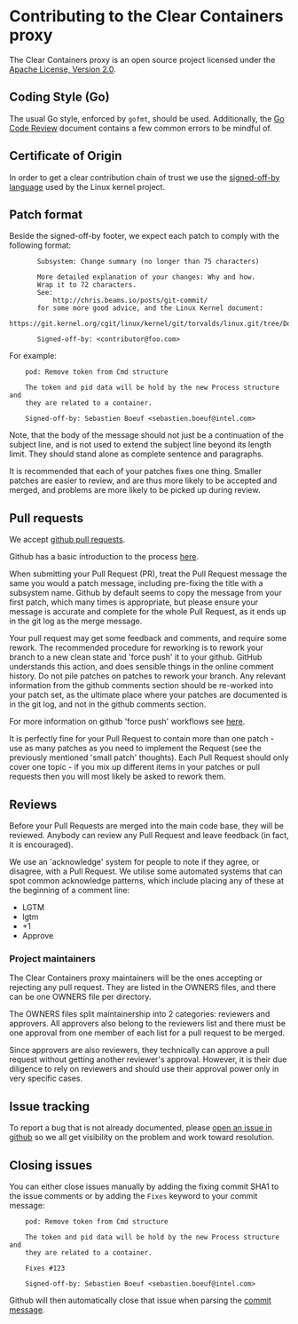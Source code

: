 # Contributing to the Clear Containers proxy

The Clear Containers proxy is an open source project licensed under the
[Apache License, Version 2.0](https://www.apache.org/licenses/LICENSE-2.0).

## Coding Style (Go)

The usual Go style, enforced by `gofmt`, should be used. Additionally, the [Go
Code Review](https://github.com/golang/go/wiki/CodeReviewComments) document
contains a few common errors to be mindful of.


## Certificate of Origin

In order to get a clear contribution chain of trust we use the [signed-off-by
language](https://01.org/community/signed-process)
used by the Linux kernel project.

## Patch format

Beside the signed-off-by footer, we expect each patch to comply with the
following format:

```
       Subsystem: Change summary (no longer than 75 characters)

       More detailed explanation of your changes: Why and how.
       Wrap it to 72 characters.
       See:
           http://chris.beams.io/posts/git-commit/
       for some more good advice, and the Linux Kernel document:
           https://git.kernel.org/cgit/linux/kernel/git/torvalds/linux.git/tree/Documentation/SubmittingPatches

       Signed-off-by: <contributor@foo.com>
```

For example:

```
    pod: Remove token from Cmd structure

    The token and pid data will be hold by the new Process structure and
    they are related to a container.

    Signed-off-by: Sebastien Boeuf <sebastien.boeuf@intel.com>
```

Note, that the body of the message should not just be a continuation of the
subject line, and is not used to extend the subject line beyond its length
limit. They should stand alone as complete sentence and paragraphs.

It is recommended that each of your patches fixes one thing. Smaller patches
are easier to review, and are thus more likely to be accepted and merged, and
problems are more likely to be picked up during review.

## Pull requests

We accept [github pull requests](https://github.com/clearcontainers/proxy/pulls).

Github has a basic introduction to the process
[here](https://help.github.com/articles/using-pull-requests/).

When submitting your Pull Request (PR), treat the Pull Request message the same
you would a patch message, including pre-fixing the title with a subsystem
name. Github by default seems to copy the message from your first patch, which
many times is appropriate, but please ensure your message is accurate and
complete for the whole Pull Request, as it ends up in the git log as the merge
message.

Your pull request may get some feedback and comments, and require some rework.
The recommended procedure for reworking is to rework your branch to a new clean
state and 'force push' it to your github. GitHub understands this action, and
does sensible things in the online comment history. Do not pile patches on
patches to rework your branch. Any relevant information from the github
comments section should be re-worked into your patch set, as the ultimate place
where your patches are documented is in the git log, and not in the github
comments section.

For more information on github 'force push' workflows see
[here](http://blog.adamspiers.org/2015/03/24/why-and-how-to-correctly-amend-github-pull-requests/).

It is perfectly fine for your Pull Request to contain more than one patch - use
as many patches as you need to implement the Request (see the previously
mentioned 'small patch' thoughts). Each Pull Request should only cover one
topic - if you mix up different items in your patches or pull requests then you
will most likely be asked to rework them.

## Reviews

Before your Pull Requests are merged into the main code base, they will be
reviewed. Anybody can review any Pull Request and leave feedback (in fact, it
is encouraged).

We use an 'acknowledge' system for people to note if they agree, or disagree,
with a Pull Request. We utilise some automated systems that can spot common
acknowledge patterns, which include placing any of these at the beginning of a
comment line:

 - LGTM
 - lgtm
 - +1
 - Approve

### Project maintainers

The Clear Containers proxy maintainers will be the ones accepting or rejecting any pull request. They are listed in the OWNERS files, and there can be one OWNERS file per directory.

The OWNERS files split maintainership into 2 categories: reviewers and approvers. All approvers also belong to the reviewers list and there must be one approval from one member of each list for a pull request to be merged.

Since approvers are also reviewers, they technically can approve a pull request without getting another reviewer's approval. However, it is their due diligence to rely on reviewers and should use their approval power only in very specific cases.

## Issue tracking

To report a bug that is not already documented, please [open an issue in
github](https://github.com/clearcontainers/proxy/issues/new) so we all get
visibility on the problem and work toward resolution.

## Closing issues

You can either close issues manually by adding the fixing commit SHA1 to the
issue comments or by adding the `Fixes` keyword to your commit message:

```
    pod: Remove token from Cmd structure

    The token and pid data will be hold by the new Process structure and
    they are related to a container.

    Fixes #123

    Signed-off-by: Sebastien Boeuf <sebastien.boeuf@intel.com>
```

Github will then automatically close that issue when parsing the
[commit message](https://help.github.com/articles/closing-issues-via-commit-messages/).
